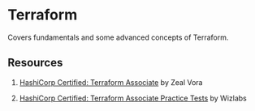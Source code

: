 # Terraform

Covers fundamentals and some advanced concepts of Terraform.

## Resources

1. [HashiCorp Certified: Terraform Associate](https://www.udemy.com/course/terraform-beginner-to-advanced/) by Zeal Vora

2. [HashiCorp Certified: Terraform Associate Practice Tests](https://www.whizlabs.com/learn/course/hashicorp-certified-terraform-associate/337) by Wizlabs
